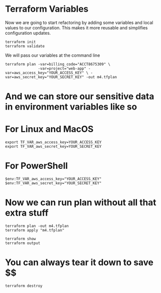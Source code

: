 # Terraform Variables
Now we are going to start refactoring by adding some variables
and local values to our configuration. This makes it more reusable
and simplifies configuration updates.
```
terraform init
terraform validate
```

We will pass our variables at the command line
```
terraform plan -var=billing_code="ACCT8675309" \
               -var=project="web-app" -var=aws_access_key="YOUR_ACCESS_KEY" \ -var=aws_secret_key="YOUR_SECRET_KEY" -out m4.tfplan
```

# And we can store our sensitive data in environment variables like so
# For Linux and MacOS
```
export TF_VAR_aws_access_key=YOUR_ACCESS_KEY
export TF_VAR_aws_secret_key=YOUR_SECRET_KEY
```

# For PowerShell
```
$env:TF_VAR_aws_access_key="YOUR_ACCESS_KEY"
$env:TF_VAR_aws_secret_key="YOUR_SECRET_KEY"
```

# Now we can run plan without all that extra stuff
```
terraform plan -out m4.tfplan
terraform apply "m4.tfplan"

terraform show
terraform output
```

# You can always tear it down to save $$
```
terraform destroy
```